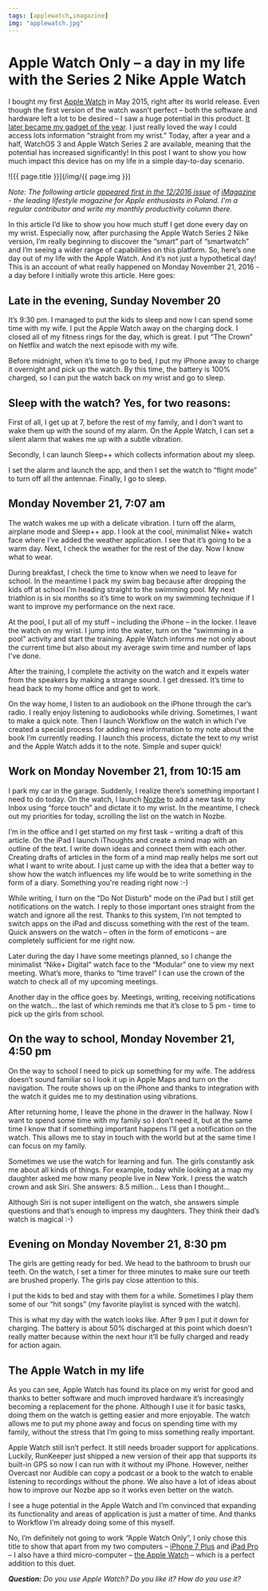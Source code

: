 ```yaml
---
tags: [applewatch,imagazine]
img: "applewatch.jpg"
---
```


# Apple Watch Only – a day in my life with the Series 2 Nike Apple Watch

I bought my first [Apple Watch][watch] in May 2015, right after its world release. Even though the first version of the watch wasn’t perfect – both the software and hardware left a lot to be desired – I saw a huge potential in this product. [It later became my gadget of the year](https://sliwinski.com/watch2015). I just really loved the way I could access lots information “straight from my wrist.” Today, after a year and a half, WatchOS 3 and Apple Watch Series 2 are available, meaning that the potential has increased significantly! In this post I want to show you how much impact this device has on my life in a simple day-to-day scenario.

<!--More-->

![{{ page.title }}](/img/{{ page.img }})

*Note: The following article [appeared first in the 12/2016 issue](/pl/applewatch) of [iMagazine][] - the leading lifestyle magazine for Apple enthusiasts in Poland. I'm a regular contributor and write my monthly productivity column there.*

In this article I’d like to show you how much stuff I get done every day on my wrist. Especially now, after purchasing the Apple Watch Series 2 Nike version, I’m really beginning to discover the “smart” part of “smartwatch” and I’m seeing a wider range of capabilities on this platform. So, here’s one day out of my life with the Apple Watch. And it’s not just a hypothetical day! This is an account of what really happened on Monday November 21, 2016 - a day before I initially wrote this article. Here goes:

## Late in the evening, Sunday November 20

It’s 9:30 pm. I managed to put the kids to sleep and now I can spend some time with my wife. I put the Apple Watch away on the charging dock. I closed all of my fitness rings for the day, which is great. I put “The Crown” on Netflix and watch the next episode with my wife.

Before midnight, when it’s time to go to bed, I put my iPhone away to charge it overnight and pick up the watch. By this time, the battery is 100% charged, so I can put the watch back on my wrist and go to sleep.

## Sleep with the watch? Yes, for two reasons:

First of all, I get up at 7, before the rest of my family, and I don't want to wake them up with the sound of my alarm. On the Apple Watch, I can set a silent alarm that wakes me up with a subtle vibration.

Secondly, I can launch Sleep++ which collects information about my sleep.

I set the alarm and launch the app, and then I set the watch to “flight mode” to turn off all the antennae. Finally, I go to sleep.

## Monday November 21, 7:07 am

The watch wakes me up with a delicate vibration. I turn off the alarm, airplane mode and Sleep++ app. I look at the cool, minimalist Nike+ watch face where I’ve added the weather application. I see that it’s going to be a warm day. Next, I check the weather for the rest of the day. Now I know what to wear.

During breakfast, I check the time to know when we need to leave for school. In the meantime I pack my swim bag because after dropping the kids off at school I’m heading straight to the swimming pool. My next triathlon is in six months so it’s time to work on my swimming technique if I want to improve my performance on the next race.

At the pool, I put all of my stuff – including the iPhone – in the locker. I leave the watch on my wrist. I jump into the water, turn on the “swimming in a pool” activity and start the training. Apple Watch informs me not only about the current time but also about my average swim time and number of laps I've done.

After the training, I complete the activity on the watch and it expels water from the speakers by making a strange sound. I get dressed. It’s time to head back to my home office and get to work.

On the way home, I listen to an audiobook on the iPhone through the car’s radio. I really enjoy listening to audiobooks while driving. Sometimes, I want to make a quick note. Then I launch Workflow on the watch in which I’ve created a special process for adding new information to my note about the book I’m currently reading. I launch this process, dictate the text to my wrist and the Apple Watch adds it to the note. Simple and super quick!

## Work on Monday November 21, from 10:15 am

I park my car in the garage. Suddenly, I realize there’s something important I need to do today. On the watch, I launch [Nozbe][n] to add a new task to my Inbox using “force touch” and dictate it to my wrist. In the meantime, I check out my priorities for today, scrolling the list on the watch in Nozbe.

I’m in the office and I get started on my first task – writing a draft of this article. On the iPad I launch iThoughts and create a mind map with an outline of the text. I write down ideas and connect them with each other. Creating drafts of articles in the form of a mind map really helps me sort out what I want to write about. I just came up with the idea that a better way to show how the watch influences my life would be to write something in the form of a diary. Something you're reading right now :-)

While writing, I turn on the “Do Not Disturb” mode on the iPad but I still get notifications on the watch. I reply to those important ones straight from the watch and ignore all the rest. Thanks to this system, I’m not tempted to switch apps on the iPad and discuss something with the rest of the team. Quick answers on the watch – often in the form of emoticons – are completely sufficient for me right now.

Later during the day I have some meetings planned, so I change the minimalist “Nike+ Digital” watch face to the “Modular” one to view my next meeting. What’s more, thanks to “time travel” I can use the crown of the watch to check all of my upcoming meetings.

Another day in the office goes by. Meetings, writing, receiving notifications on the watch... the last of which reminds me that it’s close to 5 pm - time to pick up the girls from school.

## On the way to school, Monday November 21, 4:50 pm

On the way to school I need to pick up something for my wife. The address doesn’t sound familiar so I look it up in Apple Maps and turn on the navigation. The route shows up on the iPhone and thanks to integration with the watch it guides me to my destination using vibrations. 

After returning home, I leave the phone in the drawer in the hallway. Now I want to spend some time with my family so I don’t need it, but at the same time I know that if something important happens I’ll get a notification on the watch. This allows me to stay in touch with the world but at the same time I can focus on my family.

Sometimes we use the watch for learning and fun. The girls constantly ask me about all kinds of things. For example, today while looking at a map my daughter asked me how many people live in New York. I press the watch crown and ask Siri. She answers: 8.5 million… Less than I thought...

Although Siri is not super intelligent on the watch, she answers simple questions and that’s enough to impress my daughters. They think their dad’s watch is magical :-)

## Evening on Monday November 21, 8:30 pm

The girls are getting ready for bed. We head to the bathroom to brush our teeth. On the watch, I set a timer for three minutes to make sure our teeth are brushed properly. The girls pay close attention to this. 

I put the kids to bed and stay with them for a while. Sometimes I play them some of our “hit songs” (my favorite playlist is synced with the watch).

This is what my day with the watch looks like. After 9 pm I put it down for charging. The battery is about 50% discharged at this point which doesn’t really matter because within the next hour it’ll be fully charged and ready for action again. 

## The Apple Watch in my life

As you can see, Apple Watch has found its place on my wrist for good and thanks to better software and much improved hardware it’s increasingly becoming a replacement for the phone. Although I use it for basic tasks, doing them on the watch is getting easier and more enjoyable. The watch allows me to put my phone away and focus on spending time with my family, without the stress that I’m going to miss something really important.

Apple Watch still isn’t perfect. It still needs broader support for applications. Luckily, RunKeeper just shipped a new version of their app that supports its built-in GPS so now I can run with it without my iPhone. However, neither Overcast nor Audible can copy a podcast or a book to the watch to enable listening to recordings without the phone. We also have a lot of ideas about how to improve our Nozbe app so it works even better on the watch.

I see a huge potential in the Apple Watch and I’m convinced that expanding its functionality and areas of application is just a matter of time. And thanks to Workflow I’m already doing some of this myself.

No, I’m definitely not going to work “Apple Watch Only”, I only chose this title to show that apart from my two computers – [iPhone 7 Plus](https://sliwinski.com/6pluslove) and [iPad Pro][ipad] – I also have a third micro-computer – [the Apple Watch][watch] – which is a perfect addition to this duet.

***Question:*** *Do you use Apple Watch? Do you like it? How do you use it?*

[iMagazine]: http://iMagazine.pl
[n]: https://michael.gratis/nozbe
[ipad]: /ipadonly/
[watch]: /applewatch/
[prod]: /productivity/